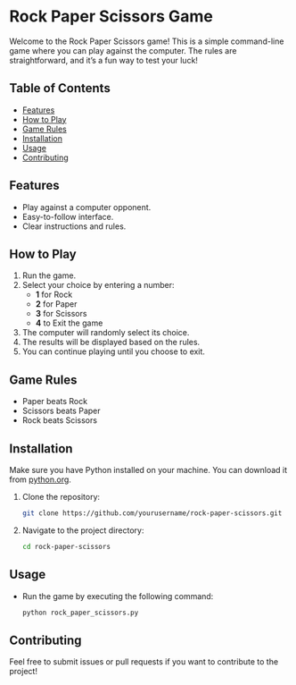 # Rock Paper Scissors Game

Welcome to the Rock Paper Scissors game! This is a simple command-line game where you can play against the computer. The rules are straightforward, and it’s a fun way to test your luck!

## Table of Contents
- [Features](#features)
- [How to Play](#how-to-play)
- [Game Rules](#game-rules)
- [Installation](#installation)
- [Usage](#usage)
- [Contributing](#contributing)

## Features
- Play against a computer opponent.
- Easy-to-follow interface.
- Clear instructions and rules.

## How to Play
1. Run the game.
2. Select your choice by entering a number:
   - **1** for Rock
   - **2** for Paper
   - **3** for Scissors
   - **4** to Exit the game
3. The computer will randomly select its choice.
4. The results will be displayed based on the rules.
5. You can continue playing until you choose to exit.

## Game Rules
- Paper beats Rock
- Scissors beats Paper
- Rock beats Scissors

## Installation
Make sure you have Python installed on your machine. You can download it from [python.org](https://www.python.org/downloads/).

1. Clone the repository:
   ```bash
   git clone https://github.com/yourusername/rock-paper-scissors.git
2. Navigate to the project directory:
   ```bash
   cd rock-paper-scissors 
## Usage
- Run the game by executing the following command:
  ```bash
  python rock_paper_scissors.py  
## Contributing
Feel free to submit issues or pull requests if you want to contribute to the project!
